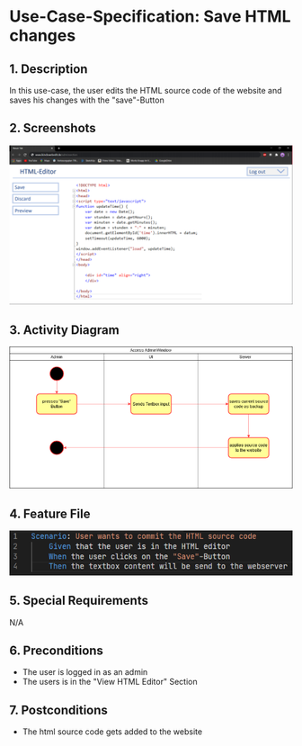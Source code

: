 # Use-Case-Specification: Save HTML changes
## 1. Description
In this use-case, the user edits the HTML source code of the website and saves his changes with the "save"-Button
## 2. Screenshots
![AdminWindow.png](https://github.com/IkindoWebEdit/ikindo-docs/blob/main/UC_HTMLEditor.png)
## 3. Activity Diagram
![ActivityDiagram.png](https://github.com/IkindoWebEdit/ikindo-docs/blob/main/ActivityDiagram_HTMLSave.png)
## 4. Feature File
![ActivityDiagram.png](https://github.com/IkindoWebEdit/ikindo-docs/blob/main/Narrative_HTMLSave.png)
## 5. Special Requirements
N/A
## 6. Preconditions
 - The user is logged in as an admin
 - The users is in the "View HTML Editor" Section
## 7. Postconditions
 - The html source code gets added to the website 
